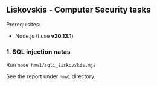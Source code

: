 ## Liskovskis - Computer Security tasks

Prerequisites:
- Node.js (I use **v20.13.1**)

### 1. SQL injection natas

Run `node hmw1/sqli_liskovskis.mjs`

See the report under `hmw1` directory.